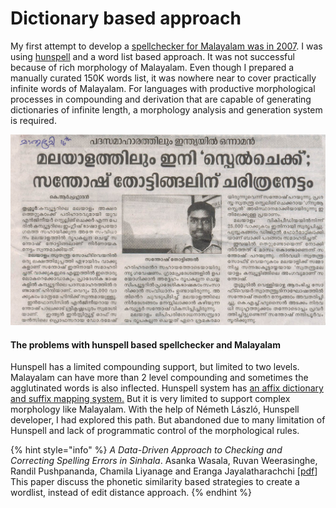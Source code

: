 # Dictionary based approach

My first attempt to develop a [spellchecker for Malayalam was in 2007](https://wiki.smc.org.in/Spellchecker). I was using [hunspell](https://hunspell.github.io/) and a word list based approach. It was not successful because of rich morphology of Malayalam. Even though I prepared a  manually curated 150K words list, it was nowhere near to cover practically infinite words of Malayalam. For languages with productive morphological processes in compounding and derivation that are capable of generating dictionaries of infinite length, a morphology analysis and generation system is required.  

![](../.gitbook/assets/image%20%286%29.png)

#### The problems with hunspell based spellchecker and Malayalam <a id="the-problems-with-hunspell-based-spellchecker-and-malayalam"></a>

Hunspell has a limited compounding support, but limited to two  levels. Malayalam can have more than 2 level compounding and sometimes  the agglutinated words is also inflected. Hunspell system has [an affix dictionary and suffix mapping system.](https://sourceforge.net/p/hunspell/bugs/94/) But it is very limited to support complex morphology like Malayalam.  With the help of Németh László, Hunspell developer, I had explored this  path. But abandoned due to many limitation of Hunspell and lack of  programmatic control of the morphological rules.

{% hint style="info" %}
_A Data-Driven Approach to Checking and Correcting Spelling Errors in Sinhala_. Asanka Wasala, Ruvan Weerasinghe, Randil Pushpananda, Chamila Liyanage and Eranga Jayalatharachchi \[[pdf](https://www.researchgate.net/profile/Ruvan_Weerasinghe/publication/235931937_A_Data-Driven_Approach_to_Checking_and_Correcting_Spelling_Errors_in_Sinhala/links/5893524daca27231daf61993/A-Data-Driven-Approach-to-Checking-and-Correcting-Spelling-Errors-in-Sinhala.pdf)\] This paper discuss the phonetic similarity based strategies to create a wordlist, instead of edit distance approach.
{% endhint %}

